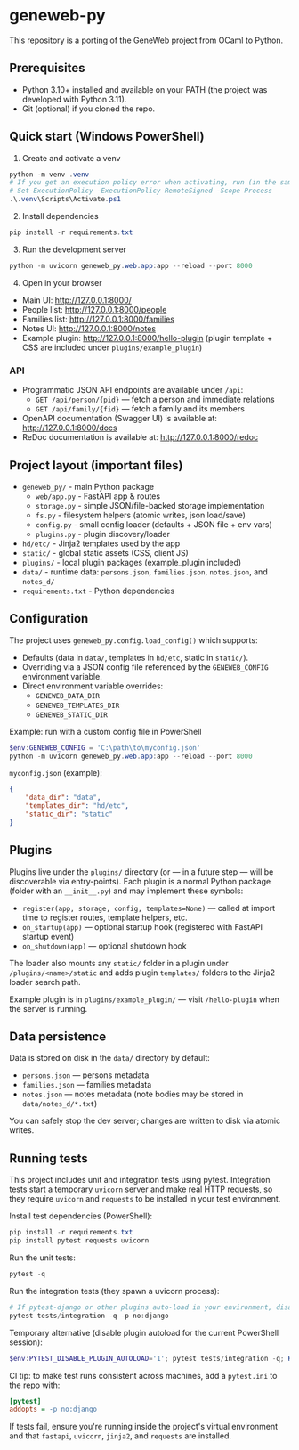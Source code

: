 # geneweb-py

This repository is a porting of the GeneWeb project from OCaml to Python.

## Prerequisites

- Python 3.10+ installed and available on your PATH (the project was developed with Python 3.11).
- Git (optional) if you cloned the repo.

## Quick start (Windows PowerShell)

1. Create and activate a venv

```powershell
python -m venv .venv
# If you get an execution policy error when activating, run (in the same PowerShell session):
# Set-ExecutionPolicy -ExecutionPolicy RemoteSigned -Scope Process
.\.venv\Scripts\Activate.ps1
```

2. Install dependencies

```powershell
pip install -r requirements.txt
```

3. Run the development server

```powershell
python -m uvicorn geneweb_py.web.app:app --reload --port 8000
```

4. Open in your browser

- Main UI: http://127.0.0.1:8000/
- People list: http://127.0.0.1:8000/people
- Families list: http://127.0.0.1:8000/families
- Notes UI: http://127.0.0.1:8000/notes
- Example plugin: http://127.0.0.1:8000/hello-plugin (plugin template + CSS are included under `plugins/example_plugin`)

### API

- Programmatic JSON API endpoints are available under `/api`:
	- `GET /api/person/{pid}` — fetch a person and immediate relations
	- `GET /api/family/{fid}` — fetch a family and its members
- OpenAPI documentation (Swagger UI) is available at: http://127.0.0.1:8000/docs
- ReDoc documentation is available at: http://127.0.0.1:8000/redoc

## Project layout (important files)

- `geneweb_py/` - main Python package
	- `web/app.py` - FastAPI app & routes
	- `storage.py` - simple JSON/file-backed storage implementation
	- `fs.py` - filesystem helpers (atomic writes, json load/save)
	- `config.py` - small config loader (defaults + JSON file + env vars)
	- `plugins.py` - plugin discovery/loader
- `hd/etc/` - Jinja2 templates used by the app
- `static/` - global static assets (CSS, client JS)
- `plugins/` - local plugin packages (example_plugin included)
- `data/` - runtime data: `persons.json`, `families.json`, `notes.json`, and `notes_d/`
- `requirements.txt` - Python dependencies

## Configuration

The project uses `geneweb_py.config.load_config()` which supports:

- Defaults (data in `data/`, templates in `hd/etc`, static in `static/`).
- Overriding via a JSON config file referenced by the `GENEWEB_CONFIG` environment variable.
- Direct environment variable overrides:
	- `GENEWEB_DATA_DIR`
	- `GENEWEB_TEMPLATES_DIR`
	- `GENEWEB_STATIC_DIR`

Example: run with a custom config file in PowerShell

```powershell
$env:GENEWEB_CONFIG = 'C:\path\to\myconfig.json'
python -m uvicorn geneweb_py.web.app:app --reload --port 8000
```

`myconfig.json` (example):

```json
{
	"data_dir": "data",
	"templates_dir": "hd/etc",
	"static_dir": "static"
}
```

## Plugins

Plugins live under the `plugins/` directory (or — in a future step — will be discoverable via entry-points).
Each plugin is a normal Python package (folder with an `__init__.py`) and may implement these symbols:

- `register(app, storage, config, templates=None)` — called at import time to register routes, template helpers, etc.
- `on_startup(app)` — optional startup hook (registered with FastAPI startup event)
- `on_shutdown(app)` — optional shutdown hook

The loader also mounts any `static/` folder in a plugin under `/plugins/<name>/static` and adds plugin `templates/`
folders to the Jinja2 loader search path.

Example plugin is in `plugins/example_plugin/` — visit `/hello-plugin` when the server is running.

## Data persistence

Data is stored on disk in the `data/` directory by default:

- `persons.json` — persons metadata
- `families.json` — families metadata
- `notes.json` — notes metadata (note bodies may be stored in `data/notes_d/*.txt`)

You can safely stop the dev server; changes are written to disk via atomic writes.
 
## Running tests

This project includes unit and integration tests using pytest. Integration tests start a
temporary `uvicorn` server and make real HTTP requests, so they require `uvicorn` and
`requests` to be installed in your test environment.

Install test dependencies (PowerShell):

```powershell
pip install -r requirements.txt
pip install pytest requests uvicorn
```

Run the unit tests:

```powershell
pytest -q
```

Run the integration tests (they spawn a uvicorn process):

```powershell
# If pytest-django or other plugins auto-load in your environment, disable django plugin for this run
pytest tests/integration -q -p no:django
```

Temporary alternative (disable plugin autoload for the current PowerShell session):

```powershell
$env:PYTEST_DISABLE_PLUGIN_AUTOLOAD='1'; pytest tests/integration -q; Remove-Item Env:PYTEST_DISABLE_PLUGIN_AUTOLOAD
```

CI tip: to make test runs consistent across machines, add a `pytest.ini` to the repo with:

```ini
[pytest]
addopts = -p no:django
```

If tests fail, ensure you're running inside the project's virtual environment and that
`fastapi`, `uvicorn`, `jinja2`, and `requests` are installed.

